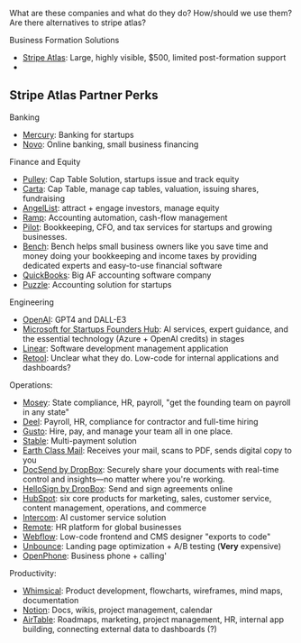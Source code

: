 
What are these companies and what do they do?
How/should we use them? 
Are there alternatives to stripe atlas?

Business Formation Solutions
- [Stripe Atlas](https://stripe.com/atlas): Large, highly visible, $500, limited post-formation support
- 
## Stripe Atlas Partner Perks

Banking
- [Mercury](https://mercury.com/): Banking for startups
- [Novo](https://www.novo.co/): Online banking, small business financing

Finance and Equity
- [Pulley](https://pulley.com/): Cap Table Solution, startups issue and track equity
- [Carta](https://carta.com/): Cap Table, manage cap tables, valuation, issuing shares, fundraising
- [AngelList](https://www.angellist.com/): attract + engage investors, manage equity
- [Ramp](https://ramp.com/): Accounting automation, cash-flow management 
- [Pilot](https://pilot.com/): Bookkeeping, CFO, and tax services for startups and growing businesses.
- [Bench](https://www.bench.co/): Bench helps small business owners like you save time and money doing your bookkeeping and income taxes by providing dedicated experts and easy-to-use financial software
- [QuickBooks](https://quickbooks.intuit.com/): Big AF accounting software company
- [Puzzle](https://puzzle.io/):  Accounting solution for startups

Engineering
- [OpenAI](https://openai.com/): GPT4 and DALL-E3
- [Microsoft for Startups Founders Hub](https://www.microsoft.com/en-us/startups): AI services, expert guidance, and the essential technology (Azure + OpenAI credits) in stages
- [Linear](https://linear.app/): Software development management application 
- [Retool](https://retool.com/): Unclear what they do. Low-code for internal applications and dashboards?

Operations:
- [Mosey](https://mosey.com/): State compliance, HR, payroll, "get the founding team on payroll in any state"
- [Deel](https://www.deel.com/): Payroll, HR, compliance for contractor and full-time hiring
- [Gusto](https://gusto.com/): Hire, pay, and manage your team all in one place.
- [Stable](https://www.stable.com/): Multi-payment solution 
- [Earth Class Mail](https://www.earthclassmail.com/): Receives your mail, scans to PDF, sends digital copy to you 
- [DocSend by DropBox](https://www.docsend.com/): Securely share your documents with real-time control and insights—no matter where you're working.
- [HelloSign by DropBox](https://sign.dropbox.com/): Send and sign agreements online
- [HubSpot](https://www.hubspot.com/): six core products for marketing, sales, customer service, content management, operations, and commerce
- [Intercom](https://www.intercom.com/): AI customer service solution
- [Remote](https://remote.com/): HR platform for global businesses
- [Webflow](http://webflow.com/): Low-code frontend and CMS designer "exports to code"
- [Unbounce](https://unbounce.com/): Landing page optimization + A/B testing (**Very** expensive)
- [OpenPhone](https://www.openphone.com/): Business phone + calling'

Productivity:
- [Whimsical](https://whimsical.com/home): Product development, flowcharts, wireframes, mind maps, documentation
- [Notion](https://www.notion.so/): Docs, wikis, project management, calendar
- [AirTable](https://www.airtable.com/): Roadmaps, marketing, project management, HR, internal app building, connecting external data to dashboards (?)